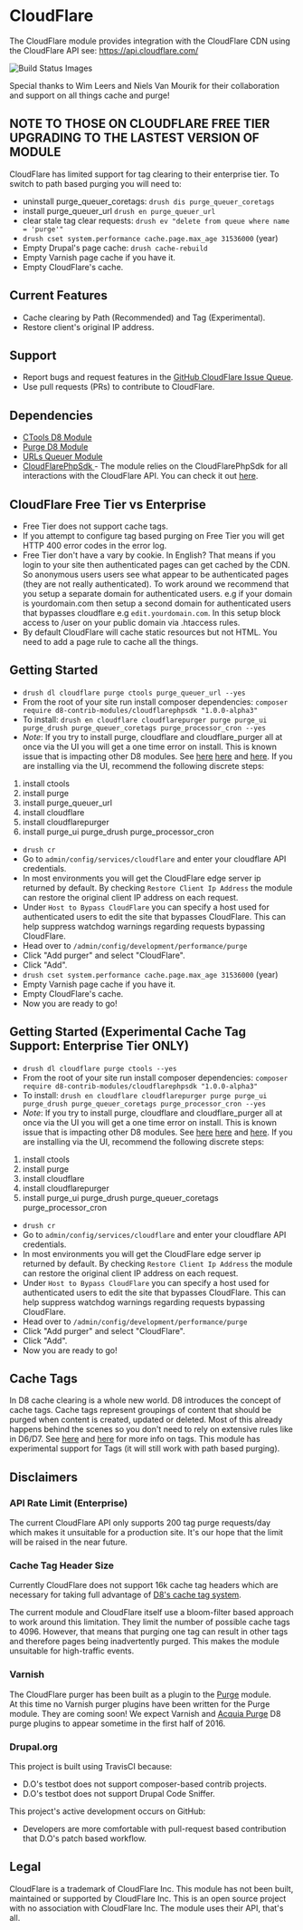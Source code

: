 # CloudFlare
The CloudFlare module provides integration with the CloudFlare CDN using the CloudFlare API see: https://api.cloudflare.com/

<img alt="Build Status Images" src="https://travis-ci.org/d8-contrib-modules/cloudflare.svg">

Special thanks to Wim Leers and Niels Van Mourik for their collaboration and support on all things cache and purge!

## NOTE TO THOSE ON CLOUDFLARE FREE TIER UPGRADING TO THE LASTEST VERSION OF MODULE
CloudFlare has limited support for tag clearing to their enterprise tier. To switch to path based purging you will need to:
- uninstall purge_queuer_coretags: `drush dis purge_queuer_coretags`
- install purge_queuer_url  `drush en purge_queuer_url`
- clear stale tag clear requests: `drush ev "delete from queue where name = 'purge'"`
- `drush cset system.performance cache.page.max_age 31536000` (year)
- Empty Drupal's page cache: `drush cache-rebuild`
- Empty Varnish page cache if you have it.
- Empty CloudFlare's cache.

## Current Features
- Cache clearing by Path (Recommended) and Tag (Experimental).
- Restore client's original IP address.

## Support
- Report bugs and request features in the [GitHub CloudFlare Issue Queue](https://github.com/d8-contrib-modules/cloudflare/issues).
- Use pull requests (PRs) to contribute to CloudFlare.

## Dependencies
- [CTools D8 Module](https://www.drupal.org/project/ctools)
- [Purge D8 Module](https://www.drupal.org/project/purge)
- [URLs Queuer Module](https://www.drupal.org/project/purge_queuer_url)
- [CloudFlarePhpSdk ](https://github.com/d8-contrib-modules/cloudflarephpsdk) - The module relies on the CloudFlarePhpSdk for all interactions with the
CloudFlare API.  You can check it out [here](https://github.com/d8-contrib-modules/cloudflarephpsdk).

## CloudFlare Free Tier vs Enterprise
- Free Tier does not support cache tags.  
- If you attempt to configure tag based purging on Free Tier you will get HTTP 400 error codes in the error log.
- Free Tier don't have a vary by cookie. In English?  That means if you login to
  your site then authenticated pages can get cached by the CDN.  So anonymous users
  users see what appear to be authenticated pages (they are not really authenticated).
  To work around we recommend that you setup a separate domain for authenticated
  users. e.g if your domain is yourdomain.com then setup a second domain for
  authenticated users that bypasses cloudflare e.g `edit.yourdomain.com`. In this setup block access to /user on your public
  domain via .htaccess rules.
- By default CloudFlare will cache static resources but not HTML. You need to add a page rule to cache all the things.

## Getting Started
- `drush dl cloudflare purge ctools purge_queuer_url --yes`
-  From the root of your site run install composer dependencies:
   `composer require d8-contrib-modules/cloudflarephpsdk "1.0.0-alpha3"`
- To install: `drush en cloudflare cloudflarepurger purge purge_ui purge_drush purge_queuer_coretags purge_processor_cron --yes`
- *Note*: If you try to install purge, cloudflare and cloudflare_purger all at once via the UI you will get a one time error on install.  This is known issue that is impacting other D8 modules. See
 [here](https://www.drupal.org/node/1387438)
 [here](https://www.drupal.org/node/2315801) and [here](https://www.drupal.org/node/2638320). If you are installing via the UI, recommend the following discrete steps:
 1. install ctools
 1. install purge
 1. install purge_queuer_url
 1. install cloudflare
 1. install cloudflarepurger
 1. install purge_ui purge_drush purge_processor_cron
- `drush cr`
- Go to `admin/config/services/cloudflare` and enter your cloudflare API credentials.
- In most environments you will get the CloudFlare edge server ip returned by default. By checking `Restore Client Ip Address` the module can restore the original client IP address on each request.
- Under `Host to Bypass CloudFlare` you can specify a host used for authenticated users to edit the site that bypasses CloudFlare.  This can help suppress watchdog warnings regarding requests bypassing CloudFlare.
- Head over to `/admin/config/development/performance/purge`
- Click "Add purger" and select "CloudFlare".
- Click "Add".
- `drush cset system.performance cache.page.max_age 31536000` (year)
- Empty Varnish page cache if you have it.
- Empty CloudFlare's cache.
- Now you are ready to go!

## Getting Started (Experimental Cache Tag Support: Enterprise Tier ONLY)
- `drush dl cloudflare purge ctools --yes`
-  From the root of your site run install composer dependencies:
   `composer require d8-contrib-modules/cloudflarephpsdk "1.0.0-alpha3"`
- To install: `drush en cloudflare cloudflarepurger purge purge_ui purge_drush purge_queuer_coretags purge_processor_cron --yes`
- *Note*: If you try to install purge, cloudflare and cloudflare_purger all at once via the UI you will get a one time error on install.  This is known issue that is impacting other D8 modules. See
 [here](https://www.drupal.org/node/1387438)
 [here](https://www.drupal.org/node/2315801) and [here](https://www.drupal.org/node/2638320). If you are installing via the UI, recommend the following discrete steps:
 1. install ctools
 1. install purge
 1. install cloudflare
 1. install cloudflarepurger
 1. install purge_ui purge_drush purge_queuer_coretags purge_processor_cron
- `drush cr`
- Go to `admin/config/services/cloudflare` and enter your cloudflare API credentials.
- In most environments you will get the CloudFlare edge server ip returned by default. By checking `Restore Client Ip Address` the module can restore the original client IP address on each request.
- Under `Host to Bypass CloudFlare` you can specify a host used for authenticated users to edit the site that bypasses CloudFlare.  This can help suppress watchdog warnings regarding requests bypassing CloudFlare.
- Head over to `/admin/config/development/performance/purge`
- Click "Add purger" and select "CloudFlare".
- Click "Add".
- Now you are ready to go!

## Cache Tags
In D8 cache clearing is a whole new world. D8 introduces the concept of cache
tags.  Cache tags represent groupings of  content that should be purged when
content is created, updated or deleted. Most of this already happens behind the
scenes so you don't need to rely on extensive rules like in D6/D7.
See [here](https://www.drupal.org/developing/api/8/cache/tags)
and [here](http://buytaert.net/making-drupal-8-fly) for more info on tags.  This
module has experimental support for Tags (it will still work with path based purging).


## Disclaimers

### API Rate Limit (Enterprise)
The current CloudFlare API only supports 200 tag purge requests/day which makes it unsuitable for a production site.  It's our hope that the limit will be raised in the near future.

### Cache Tag Header Size
Currently CloudFlare does not support 16k cache tag headers which are necessary for taking full advantage of [D8's cache tag system](https://www.drupal.org/developing/api/8/cache/tags).

The current module and CloudFlare itself use a bloom-filter based approach to work around this limitation. They limit the number of possible cache tags to 4096. However, that means that purging one tag can result in other tags and therefore pages being inadvertently purged.  This makes the module unsuitable for high-traffic events.

### Varnish
The CloudFlare purger has been built as a plugin to the [Purge](https://www.drupal.org/project/purge) module.  
At this time no Varnish purger plugins have been written for the Purge module. They are coming soon! We expect Varnish and [Acquia Purge](https://www.drupal.org/project/acquia_purge) D8 purge plugins to appear sometime in the first half of 2016.

### Drupal.org
This project is built using TravisCI because:
- D.O's testbot does not support composer-based contrib projects.
- D.O's testbot does not support Drupal Code Sniffer.

This project's active development occurs on GitHub:
- Developers are more comfortable with pull-request based contribution that D.O's patch based workflow.

## Legal
CloudFlare is a trademark of CloudFlare Inc.  This module has not been built,
maintained or supported by CloudFlare Inc.  This is an open source project with
no association with CloudFlare Inc.  The module uses their API, that's all.
